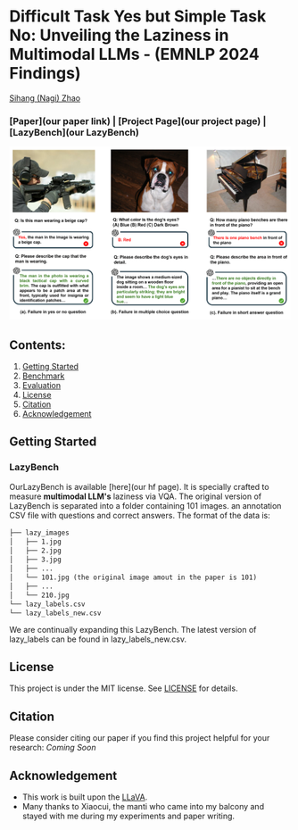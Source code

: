 # Difficult Task Yes but Simple Task No: Unveiling the Laziness in Multimodal LLMs - (EMNLP 2024 Findings)

[Sihang (Nagi) Zhao](https://akutagawa1998.github.io/)
               
### [Paper](our paper link) | [Project Page](our project page) | [LazyBench](our LazyBench)


![Teaser](Figure_1.png)

## Contents:
1. [Getting Started](#start)
2. [Benchmark](#benchmarks)
3. [Evaluation](#evaluation)
4. [License](#license)
5. [Citation](#citation)
6. [Acknowledgement](#acknowledgement)

## Getting Started <a name="start"></a>


### LazyBench
OurLazyBench is available [here](our hf page). It is specially crafted to measure **multimodal LLM's** laziness via VQA. 
The original version of LazyBench is separated into a folder containing 101 images. an annotation CSV file with questions and correct answers. The format of the data is:


```
├── lazy_images
│   ├── 1.jpg
│   ├── 2.jpg
│   ├── 3.jpg
│   ├── ...
│   └── 101.jpg (the original image amout in the paper is 101)
│   ├── ...
│   └── 210.jpg
└── lazy_labels.csv
└── lazy_labels_new.csv
```
We are continually expanding this LazyBench. The latest version of lazy_labels can be found in lazy_labels_new.csv.


## License <a name="license"></a>

This project is under the MIT license. See [LICENSE](LICENSE) for details.

## Citation <a name="citation"></a>
Please consider citing our paper if you find this project helpful for your research:
*Coming Soon*


## Acknowledgement <a name="acknowledgement"></a>
-  This work is built upon the [LLaVA](https://github.com/haotian-liu/LLaVA).
-  Many thanks to Xiaocui, the manti who came into my balcony and stayed with me during my experiments and paper writing.
